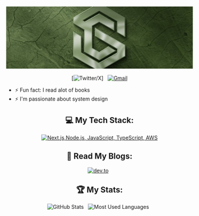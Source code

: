 <div align="center">

[![Hello World, I'm Victor!](assets/header.jpeg)](https://github.com/kshyun28)
<!-- Background GIF by [Aliciel](https://www.pinterest.com/pin/5277724550564022/) on [Pinterest](https://www.pinterest.com/). -->

[![Twitter/X](https://skillicons.dev/icons?i=twitter)] &nbsp;
[![Gmail](https://skillicons.dev/icons?i=gmail)](mailto:okaforv914@gmail.com?subject=Hello%20Victor,%20From%20Github)

</div>


- ⚡ Fun fact: I read alot of books
- ⚡ I'm passionate about system design

<div align="center">


## 💻 My Tech Stack:

[![Next.js,Node.js, JavaScript,  TypeScript, AWS](https://skillicons.dev/icons?i=next,nodejs,js,ts,aws)](https://skillicons.dev)

 ## 📖 Read My Blogs:

<p>
    <a target="_blank"href="https://t.co/QWUSLPUGid"><img alt="dev.to" src="https://img.shields.io/badge/dev.to-0A0A0A?style=for-the-badge&logo=dev.to&logoColor=white" /></a>&nbsp;&nbsp;
</p> 

## 🏆 My Stats:

<p>
    <img height=175 alt="GitHub Stats" src="https://github-readme-stats.vercel.app/api?username=victor-914&show_icons=true&count_private=true&theme=dark" />&nbsp;&nbsp;
    <img height=175 alt="Most Used Languages" src="https://github-readme-stats.vercel.app/api/top-langs/?username=victor-914&layout=compact&theme=dark" />&nbsp;&nbsp;
</p>

</div>
